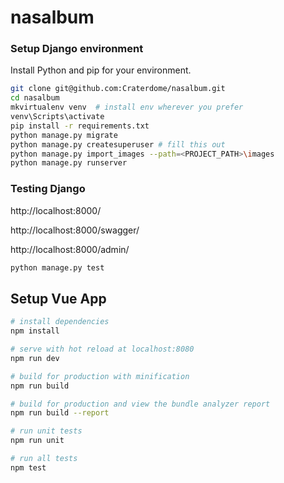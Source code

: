 nasalbum
=========

### Setup Django environment
Install Python and pip for your environment.
```bash
git clone git@github.com:Craterdome/nasalbum.git
cd nasalbum
mkvirtualenv venv  # install env wherever you prefer
venv\Scripts\activate
pip install -r requirements.txt
python manage.py migrate
python manage.py createsuperuser # fill this out
python manage.py import_images --path=<PROJECT_PATH>\images
python manage.py runserver
```

### Testing Django
http://localhost:8000/

http://localhost:8000/swagger/

http://localhost:8000/admin/
```bash
python manage.py test
```

## Setup Vue App

``` bash
# install dependencies
npm install

# serve with hot reload at localhost:8080
npm run dev

# build for production with minification
npm run build

# build for production and view the bundle analyzer report
npm run build --report

# run unit tests
npm run unit

# run all tests
npm test
```
